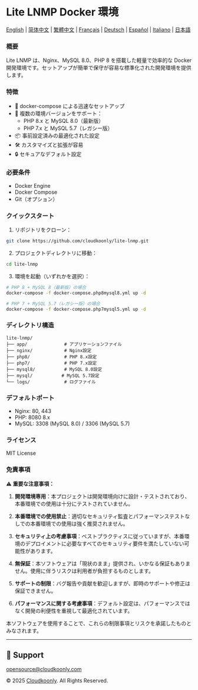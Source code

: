 # Lite LNMP Docker 環境

[English](README.md) | [简体中文](README_zh-CN.md) | [繁體中文](README_zh-TW.md) | [Français](README_FR.md) | [Deutsch](README_DE.md) | [Español](README_ES.md) | [Italiano](README_IT.md) | [日本語](README_JP.md)

### 概要
Lite LNMP は、Nginx、MySQL 8.0、PHP 8 を搭載した軽量で効率的な Docker 開発環境です。セットアップが簡単で保守が容易な標準化された開発環境を提供します。

### 特徴
- 🚀 docker-compose による迅速なセットアップ
- 🔧 複数の環境バージョンをサポート：
  - PHP 8.x と MySQL 8.0（最新版）
  - PHP 7.x と MySQL 5.7（レガシー版）
- 📦 事前設定済みの最適化された設定
- 🛠️ カスタマイズと拡張が容易
- 🔒 セキュアなデフォルト設定

### 必要条件
- Docker Engine
- Docker Compose
- Git（オプション）

### クイックスタート
1. リポジトリをクローン：
```bash
git clone https://github.com/cloudkoonly/lite-lnmp.git
```

2. プロジェクトディレクトリに移動：
```bash
cd lite-lnmp
```

3. 環境を起動（いずれかを選択）：
```bash
# PHP 8 + MySQL 8（最新版）の場合
docker-compose -f docker-compose.php8mysql8.yml up -d

# PHP 7 + MySQL 5.7（レガシー版）の場合
docker-compose -f docker-compose.php7mysql5.yml up -d
```

### ディレクトリ構造
```
lite-lnmp/
├── app/              # アプリケーションファイル
├── nginx/            # Nginx設定
├── php8/             # PHP 8.x設定
├── php7/             # PHP 7.x設定
├── mysql8/           # MySQL 8.0設定
├── mysql/           # MySQL 5.7設定
└── logs/             # ログファイル
```

### デフォルトポート
- Nginx: 80, 443
- PHP: 8080 8.x
- MySQL: 3308 (MySQL 8.0) / 3306 (MySQL 5.7)

### ライセンス
MIT License

### 免責事項
⚠️ **重要な注意事項：**

1. **開発環境専用**：本プロジェクトは開発環境向けに設計・テストされており、本番環境での使用は十分にテストされていません。

2. **本番環境での使用禁止**：適切なセキュリティ監査とパフォーマンステストなしでの本番環境での使用は強く推奨されません。

3. **セキュリティ上の考慮事項**：ベストプラクティスに従っていますが、本番環境のデプロイメントに必要なすべてのセキュリティ要件を満たしていない可能性があります。

4. **無保証**：本ソフトウェアは「現状のまま」提供され、いかなる保証もありません。使用に伴うリスクは利用者が負担するものとします。

5. **サポートの制限**：バグ報告や貢献を歓迎しますが、即時のサポートや修正は保証できません。

6. **パフォーマンスに関する考慮事項**：デフォルト設定は、パフォーマンスではなく開発の利便性を重視して最適化されています。

本ソフトウェアを使用することで、これらの制限事項とリスクを承諾したものとみなされます。

---
## 💬 Support

opensource@cloudkoonly.com

© 2025 [Cloudkoonly](https://www.cloudkoonly.com). All Rights Reserved.
